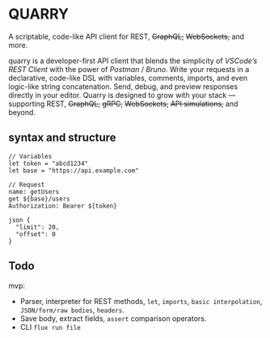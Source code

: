 # QUARRY

A scriptable, code-like API client for REST, ~~GraphQL,~~ ~~WebSockets,~~ and more.

quarry is a developer-first API client that blends the simplicity of *VSCode’s REST Client* with the power of *Postman* / *Bruno*. Write your requests in a declarative, code-like DSL with variables, comments, imports, and even logic-like string concatenation. Send, debug, and preview responses directly in your editor. Quarry is designed to grow with your stack — supporting REST, ~~GraphQL,~~ ~~gRPC,~~ ~~WebSockets,~~ ~~API simulations,~~ and beyond.

## syntax and structure

```qa
// Variables
let token = "abcd1234"
let base = "https://api.example.com"

// Request
name: getUsers
get ${base}/users
Authorization: Bearer ${token}

json {
  "limit": 20,
  "offset": 0
}

```

## Todo

mvp:

- Parser, interpreter for REST methods, `let`, `imports`, `basic interpolation`, `JSON/form/raw bodies`, `headers`.
- Save body, extract fields, `assert` comparison operators.
- CLI `flux run file`
